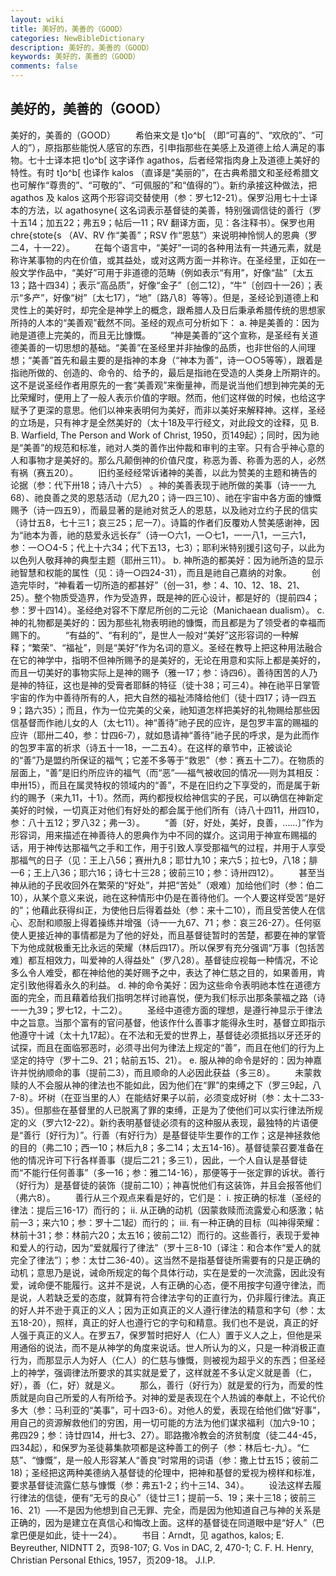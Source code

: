 ```yaml
---
layout: wiki
title: 美好的，美善的（GOOD）
categories: NewBibleDictionary
description: 美好的，美善的（GOOD）
keywords: 美好的，美善的（GOOD）
comments: false
---
```


## 美好的，美善的（GOOD）



美好的，美善的（GOOD）
　　希伯来文是 t]o^b[ （即“可喜的”、“欢欣的”、“可人的”），原指那些能悦人感官的东西，引申指那些在美感上及道德上给人满足的事物。七十士译本把 t]o^b[ 这字译作 agathos，后者经常指肉身上及道德上美好的特性。有时 t]o^b[ 也译作 kalos （直译是“美丽的”，在古典希腊文和圣经希腊文也可解作“尊贵的”、“可敬的”、“可佩服的”和“值得的”）。新约承接这种做法，把 agathos 及 kalos 这两个形容词交替使用（参：罗七12-21）。保罗沿用七十士译本的方法，以 agathosyne{ 这名词表示基督徒的美善，特别强调信徒的善行（罗十五14；加五22；弗五9；帖后一11；RV 翻译方面，见：各注释书）。保罗也用 chre{stote{s （AV、RV 作“美善”；RSV 作“恩慈”）来说明神怜悯人的恩典（罗二4，十一22）。
　　在每个语言中，“美好”一词的各种用法有一共通元素，就是称许某事物的内在价值，或其益处，或对这两方面一并称许。在圣经里，正如在一般文学作品中，“美好”可用于非道德的范畴（例如表示“有用”，好像“盐”〔太五13；路十四34〕；表示“高品质”，好像“金子”〔创二12〕，“牛”〔创四十一26〕；表示“多产”，好像“树”〔太七17〕，“地”〔路八8〕等等）。但是，圣经论到道德上和灵性上的美好时，却完全是神学上的概念，跟希腊人及日后秉承希腊传统的思想家所持的人本的“美善观”截然不同。圣经的观点可分析如下：
a. 神是美善的：因为祂是道德上完美的，而且无比慷慨。
　　“神是美善的”这个宣称，是圣经有关道德美善的一切思想的基础。“美善”在圣经里并非抽像的品质，也非世俗的人间理想；“美善”首先和最主要的是指神的本身（“神本为善”，诗一○○5等等），跟着是指祂所做的、创造的、命令的、给予的，最后是指祂在受造的人类身上所期许的。这不是说圣经作者用原先的一套“美善观”来衡量神，而是说当他们想到神完美的无比荣耀时，便用上了一般人表示价值的字眼。然而，他们这样做的时候，也给这字赋予了更深的意思。他们以神来表明何为美好，而非以美好来解释神。这样，圣经的立场是，只有神才是全然美好的（太十18及平行经文，对此段文的诠释，见 B. B. Warfield, The Person and Work of Christ, 1950，页149起）；同时，因为祂是“美善”的规范和标准，祂对人类的善作出仲裁和审判的主宰。只有合乎神心意的人和事物才是美好的。那么凡颠倒神的价值尺度，称恶为善、称善为恶的人，必然有祸（赛五20）。
　　旧约圣经经常诉诸神的美善，以此为赞美的主题和祷告的论据（参：代下卅18；诗八十六5） 。神的美善表现于祂所做的美事（诗一一九68）、祂良善之灵的恩慈活动（尼九20；诗一四三10）、祂在宇宙中各方面的慷慨赐予（诗一四五9），而最显著的是祂对贫乏人的恩慈，以及祂对立约子民的信实（诗廿五8，七十三1；哀三25；尼一7）。诗篇的作者们反覆劝人赞美感谢神，因为“祂本为善，祂的慈爱永远长存”（诗一○六1，一○七1，一一八1，一三六1，参：一○○4-5；代上十六34；代下五13，七3）；耶利米特别援引这句子，以此为以色列人敬拜神的典型主题（耶卅三11）。
b. 神所造的都美好：因为祂所造的显示祂智慧和权能的属性（见：诗一○四24-31），而且是祂自己嘉纳的对象。
　　创造完毕时，“神看着一切所造的都甚好”（创一31，参：4、10、12、18、21、25）。整个物质受造界，作为受造界，既是神的匠心设计，都是好的（提前四4；参：罗十四14）。圣经绝对容不下摩尼所创的二元论（Manichaean dualism）。
c. 神的礼物都是美好的：因为那些礼物表明祂的慷慨，而且都是为了领受者的幸福而赐下的。
　　“有益的”、“有利的”，是世人一般对“美好”这形容词的一种解释；“繁荣”、“福祉”，则是“美好”作为名词的意义。圣经在教导上把这种用法融合在它的神学中，指明不但神所赐予的是美好的，无论在用意和实际上都是美好的，而且一切美好的事物实际上是神的赐予（雅一17；参：诗四6）。善待困苦的人乃是神的特征，这也是神的受膏者耶稣的特征（徒十38；可三4）。神在祂平日掌管宇宙的作为中善待所有的人，把大自然的福祉沛降给他们（徒十四17；诗一四五9；路六35）；而且，作为一位完美的父亲，祂知道怎样把美好的礼物赐给那些因信基督而作祂儿女的人（太七11）。神“善待”祂子民的应许，是包罗丰富的赐福的应许（耶卅二40，参：廿四6-7），就如恳请神“善待”祂子民的呼求，是为此而作的包罗丰富的祈求（诗五十一18，一二五4）。在这样的章节中，正被谈论的“善”乃是盟约所保证的福气；它差不多等于“救恩”（参：赛五十二7）。在物质的层面上，“善”是旧约所应许的福气（而“恶”──福气被收回的情况──则为其相反：申卅15），而且在属灵特权的领域内的“善”，不是在旧约之下享受的，而是属于新约的赐予（来九11，十1）。然而，两约都授权给神信实的子民，可以确信在神新定美好的时候，一切真正对他们有好处的都会属于他们所有（诗八十四11，卅四10，参：八十五12；罗八32；弗一3）。
　　“善〔好，好处，美好，良善，……〕”作为形容词，用来描述在神善待人的恩典作为中不同的媒介。这词用于神宣布赐福的话，用于神传达那福气之手和工作，用于引致人享受那福气的过程，并用于人享受那福气的日子（见：王上八56；赛卅九8；耶廿九10；来六5；拉七9，八18；腓一6；王上八36；耶六16；诗七十三28；彼前三10；参：诗卅四12）。
　　甚至当神从祂的子民收回外在繁荣的“好处”，并把“苦处”（艰难）加给他们时（参：伯二10），从某个意义来说，祂在这种情形中仍是在善待他们。一个人要这样受苦“是好的”；他藉此获得纠正，为使他日后得着益处（参：来十二10），而且受苦使人在信心、忍耐和顺服上得着操练并增强（诗一一九67、71；参：哀三26-27）。任何驱使人更接近神的事情都是为了他的好处，而且基督徒暂时的苦楚，都要在神的掌管下为他成就极重无比永远的荣耀（林后四17）。所以保罗有充分强调“万事〔包括苦难〕都互相效力，叫爱神的人得益处”（罗八28）。基督徒应视每一种情况，不论多么令人难受，都在神给他的美好赐予之中，表达了神仁慈之目的，如果善用，肯定引致他得着永久的利益。
d. 神的命令美好：因为这些命令表明祂本性在道德方面的完全，而且藉着给我们指明怎样讨祂喜悦，便为我们标示出那条蒙福之路（诗一一九39；罗七12，十二2）。
　　圣经中道德方面的理想，是遵行神显示于律法中之旨意。当那个富有的官问基督，他该作什么善事才能得永生时，基督立即指示他遵守十诫（太十九17起）。在不法和无爱的世界上，基督徒必须抵挡以牙还牙的试探，而且在面临邪恶时，必须寻出何为律法上规定的“善”，而且在他们的行为上坚定的持守（罗十二9、21；帖前五15、21）。
e. 服从神的命令是好的：因为神嘉许并悦纳顺命的事（提前二3），而且顺命的人必因此获益（多三8）。
　　未蒙救赎的人不会服从神的律法也不能如此，因为他们在“罪”的束缚之下（罗三9起，八7-8）。坏树（在亚当里的人）在能结好果子以前，必须变成好树（参：太十二33-35）。但那些在基督里的人已脱离了罪的束缚，正是为了使他们可以实行律法所规定的义（罗六12-22）。新约表明基督徒必须有的这种服从表现，最独特的片语便是“善行〔好行为〕”。行善（有好行为）是基督徒毕生要作的工作；这是神拯救他的目的（弗二10；西一10；林后九8；多二14；太五14-16）。基督徒蒙召要准备在他的情况许可下行各样善事（提后二21；多三1），因此，一个人自认是基督徒而“不能行任何善事”（多一16；参：雅二14-16），那便等于一张定罪的诉状。善行（好行为）是基督徒的装饰（提前二10）；神喜悦他们有这装饰，并且会报答他们（弗六8）。
　　善行从三个观点来看是好的，它们是：
i. 按正确的标准（圣经的律法：提后三16-17）而行的；
ii. 从正确的动机（因蒙救赎而流露爱心和感激；帖前一3；来六10；参：罗十二1起）而行的；
iii. 有一种正确的目标（叫神得荣耀：林前十31；参：林前六20；太五16；彼前二12）而行的。这些善行，表现于爱神和爱人的行动，因为“爱就履行了律法”（罗十三8-10〔译注：和合本作“爱人的就完全了律法”〕；参：太廿二36-40）。这当然不是指基督徒所需要有的只是正确的动机；意思乃是说，诫命所规定的每个具体行动，实在是爱的一次流露，因此没有爱，诫命便不能履行。这并不是说，人有正确的心态，便不用按字句遵守律法，而是说，人若缺乏爱的态度，就算有符合律法字句的正直行为，仍非履行律法。真正的好人并不逊于真正的义人；因为正如真正的义人遵行律法的精意和字句（参：太五18-20），照样，真正的好人也遵行它的字句和精意。我们也不是说，真正的好人强于真正的义人。在罗五7，保罗暂时把好人（仁人）置于义人之上，但他是采用通俗的说法，而不是从神学的角度来说话。世人所认为的义，只是一种消极正直行为，而那显示人为好人（仁人）的仁慈与慷慨，则被视为超乎义的东西；但圣经上的神学，强调律法所要求的其实就是爱了，这样就差不多认定义就是善（仁，好），善（仁，好）就是义。
　　那么，善行（好行为）就是爱的行为，而爱的性质就是向自己所爱的人有所给予。对神的爱是表现在个人热诚的奉献上，不论代价多大（参：马利亚的“美事”，可十四3-6）。对他人的爱，表现在给他们做“好事”，用自己的资源解救他们的穷困，用一切可能的方法为他们谋求福利（加六9-10；弗四29；参：诗廿四14，卅七3、27）。耶路撒冷教会的济贫制度（徒二44-45，四34起），和保罗为圣徒募集款项都是这种善工的例子（参：林后七-九）。“仁慈”、“慷慨”，是一般人形容某人“善良”时常用的词语（参：撒上廿五15；彼前二18)；圣经把这两种美德纳入基督徒的伦理中，把神和基督的爱视为榜样和标准，要求基督徒流露仁慈与慷慨（参：弗五1-2；约十三14、34）。
　　设法这样去履行律法的信徒，便有“无亏的良心”（徒廿三1；提前一5、19；来十三18；彼前三16、21）──不是因为他想到自己无罪、完全，而是因为他知道自己与神的关系是正确的，因为是建立在真信心和悔改上面。这样的基督徒在同道眼中是“好人”（巴拿巴便是如此，徒十一24）。
　　书目：Arndt，见 agathos, kalos; E. Beyreuther, NIDNTT
2，页98-107; G. Vos in DAC, 2,
470-1; C. F. H. Henry, Christian Personal
Ethics, 1957，页209-18。
J.I.P.




